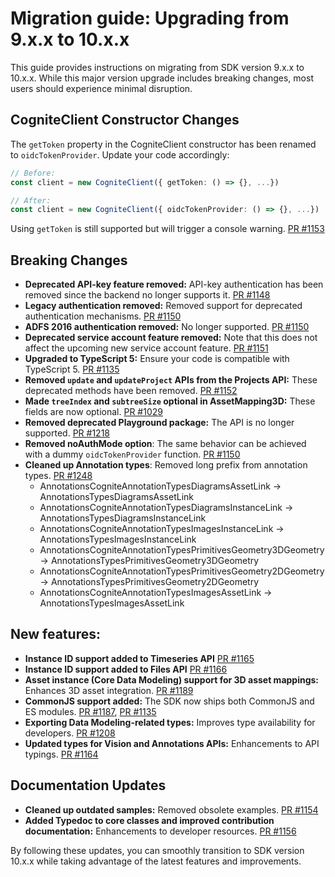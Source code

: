 # Migration guide: Upgrading from 9.x.x to 10.x.x

This guide provides instructions on migrating from SDK version 9.x.x to 10.x.x. While this major version upgrade includes breaking changes, most users should experience minimal disruption.

## CogniteClient Constructor Changes

The `getToken` property in the CogniteClient constructor has been renamed to `oidcTokenProvider`. Update your code accordingly:
```ts
// Before:
const client = new CogniteClient({ getToken: () => {}, ...})

// After:
const client = new CogniteClient({ oidcTokenProvider: () => {}, ...})
```
Using `getToken` is still supported but will trigger a console warning. [PR #1153](https://github.com/cognitedata/cognite-sdk-js/pull/1153)


## Breaking Changes

- **Deprecated API-key feature removed:** API-key authentication has been removed since the backend no longer supports it. [PR #1148](https://github.com/cognitedata/cognite-sdk-js/pull/1148)
- **Legacy authentication removed:** Removed support for deprecated authentication mechanisms. [PR #1150](https://github.com/cognitedata/cognite-sdk-js/pull/1150)
- **ADFS 2016 authentication removed:** No longer supported. [PR #1150](https://github.com/cognitedata/cognite-sdk-js/pull/1150)
- **Deprecated service account feature removed:** Note that this does not affect the upcoming new service account feature. [PR #1151](https://github.com/cognitedata/cognite-sdk-js/pull/1151)
- **Upgraded to TypeScript 5:** Ensure your code is compatible with TypeScript 5. [PR #1135](https://github.com/cognitedata/cognite-sdk-js/pull/1135)
- **Removed `update` and `updateProject` APIs from the Projects API:** These deprecated methods have been removed. [PR #1152](https://github.com/cognitedata/cognite-sdk-js/pull/1152)
- **Made `treeIndex` and `subtreeSize` optional in AssetMapping3D:** These fields are now optional. [PR #1029](https://github.com/cognitedata/cognite-sdk-js/pull/1029)
- **Removed deprecated Playground package:** The API is no longer supported. [PR #1218](https://github.com/cognitedata/cognite-sdk-js/pull/1218)
- **Removed noAuthMode option**: The same behavior can be achieved with a dummy `oidcTokenProvider` function. [PR #1150](https://github.com/cognitedata/cognite-sdk-js/pull/1150)
- **Cleaned up Annotation types**: Removed long prefix from annotation types. [PR #1248](https://github.com/cognitedata/cognite-sdk-js/pull/1248)
  - AnnotationsCogniteAnnotationTypesDiagramsAssetLink -> AnnotationsTypesDiagramsAssetLink
  - AnnotationsCogniteAnnotationTypesDiagramsInstanceLink -> AnnotationsTypesDiagramsInstanceLink
  - AnnotationsCogniteAnnotationTypesImagesInstanceLink -> AnnotationsTypesImagesInstanceLink
  - AnnotationsCogniteAnnotationTypesPrimitivesGeometry3DGeometry -> AnnotationsTypesPrimitivesGeometry3DGeometry
  - AnnotationsCogniteAnnotationTypesPrimitivesGeometry2DGeometry -> AnnotationsTypesPrimitivesGeometry2DGeometry
  - AnnotationsCogniteAnnotationTypesImagesAssetLink -> AnnotationsTypesImagesAssetLink


## New features:

- **Instance ID support added to Timeseries API** [PR #1165](https://github.com/cognitedata/cognite-sdk-js/pull/1165)
- **Instance ID support added to Files API** [PR #1166](https://github.com/cognitedata/cognite-sdk-js/pull/1166)
- **Asset instance (Core Data Modeling) support for 3D asset mappings:** Enhances 3D asset integration. [PR #1189](https://github.com/cognitedata/cognite-sdk-js/pull/1189)
- **CommonJS support added:** The SDK now ships both CommonJS and ES modules. [PR #1187](https://github.com/cognitedata/cognite-sdk-js/pull/1187), [PR #1135](https://github.com/cognitedata/cognite-sdk-js/pull/1135)
- **Exporting Data Modeling-related types:** Improves type availability for developers. [PR #1208](https://github.com/cognitedata/cognite-sdk-js/pull/1208)
- **Updated types for Vision and Annotations APIs:** Enhancements to API typings. [PR #1164](https://github.com/cognitedata/cognite-sdk-js/pull/1164)


## Documentation Updates

- **Cleaned up outdated samples:** Removed obsolete examples. [PR #1154](https://github.com/cognitedata/cognite-sdk-js/pull/1154)
- **Added Typedoc to core classes and improved contribution documentation:** Enhancements to developer resources. [PR #1156](https://github.com/cognitedata/cognite-sdk-js/pull/1156)

By following these updates, you can smoothly transition to SDK version 10.x.x while taking advantage of the latest features and improvements.
